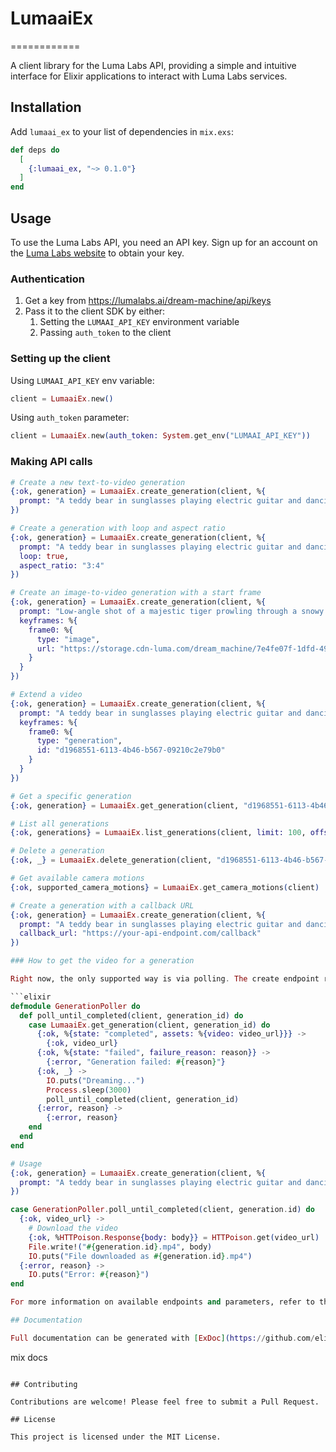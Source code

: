 # LumaaiEx
============

A client library for the Luma Labs API, providing a simple and intuitive interface for Elixir applications to interact with Luma Labs services.

## Installation

Add `lumaai_ex` to your list of dependencies in `mix.exs`:

```elixir
def deps do
  [
    {:lumaai_ex, "~> 0.1.0"}
  ]
end
```

## Usage

To use the Luma Labs API, you need an API key. Sign up for an account on the [Luma Labs website](https://lumalabs.ai/) to obtain your key.

### Authentication

1. Get a key from https://lumalabs.ai/dream-machine/api/keys
2. Pass it to the client SDK by either:
   1. Setting the `LUMAAI_API_KEY` environment variable
   2. Passing `auth_token` to the client

### Setting up the client

Using `LUMAAI_API_KEY` env variable:

```elixir
client = LumaaiEx.new()
```

Using `auth_token` parameter:

```elixir
client = LumaaiEx.new(auth_token: System.get_env("LUMAAI_API_KEY"))
```

### Making API calls

```elixir
# Create a new text-to-video generation
{:ok, generation} = LumaaiEx.create_generation(client, %{
  prompt: "A teddy bear in sunglasses playing electric guitar and dancing"
})

# Create a generation with loop and aspect ratio
{:ok, generation} = LumaaiEx.create_generation(client, %{
  prompt: "A teddy bear in sunglasses playing electric guitar and dancing",
  loop: true,
  aspect_ratio: "3:4"
})

# Create an image-to-video generation with a start frame
{:ok, generation} = LumaaiEx.create_generation(client, %{
  prompt: "Low-angle shot of a majestic tiger prowling through a snowy landscape, leaving paw prints on the white blanket",
  keyframes: %{
    frame0: %{
      type: "image",
      url: "https://storage.cdn-luma.com/dream_machine/7e4fe07f-1dfd-4921-bc97-4bcf5adea39a/video_0_thumb.jpg"
    }
  }
})

# Extend a video
{:ok, generation} = LumaaiEx.create_generation(client, %{
  prompt: "A teddy bear in sunglasses playing electric guitar and dancing",
  keyframes: %{
    frame0: %{
      type: "generation",
      id: "d1968551-6113-4b46-b567-09210c2e79b0"
    }
  }
})

# Get a specific generation
{:ok, generation} = LumaaiEx.get_generation(client, "d1968551-6113-4b46-b567-09210c2e79b0")

# List all generations
{:ok, generations} = LumaaiEx.list_generations(client, limit: 100, offset: 0)

# Delete a generation
{:ok, _} = LumaaiEx.delete_generation(client, "d1968551-6113-4b46-b567-09210c2e79b0")

# Get available camera motions
{:ok, supported_camera_motions} = LumaaiEx.get_camera_motions(client)

# Create a generation with a callback URL
{:ok, generation} = LumaaiEx.create_generation(client, %{
  prompt: "A teddy bear in sunglasses playing electric guitar and dancing",
  callback_url: "https://your-api-endpoint.com/callback"
})

### How to get the video for a generation

Right now, the only supported way is via polling. The create endpoint returns an id which is a UUID V4. You can use it to poll for updates (you can see the video at `generation.assets.video`).

```elixir
defmodule GenerationPoller do
  def poll_until_completed(client, generation_id) do
    case LumaaiEx.get_generation(client, generation_id) do
      {:ok, %{state: "completed", assets: %{video: video_url}}} ->
        {:ok, video_url}
      {:ok, %{state: "failed", failure_reason: reason}} ->
        {:error, "Generation failed: #{reason}"}
      {:ok, _} ->
        IO.puts("Dreaming...")
        Process.sleep(3000)
        poll_until_completed(client, generation_id)
      {:error, reason} ->
        {:error, reason}
    end
  end
end

# Usage
{:ok, generation} = LumaaiEx.create_generation(client, %{
  prompt: "A teddy bear in sunglasses playing electric guitar and dancing"
})

case GenerationPoller.poll_until_completed(client, generation.id) do
  {:ok, video_url} ->
    # Download the video
    {:ok, %HTTPoison.Response{body: body}} = HTTPoison.get(video_url)
    File.write!("#{generation.id}.mp4", body)
    IO.puts("File downloaded as #{generation.id}.mp4")
  {:error, reason} ->
    IO.puts("Error: #{reason}")
end

For more information on available endpoints and parameters, refer to the [Luma Labs API documentation](https://docs.lumalabs.ai/docs/api).

## Documentation

Full documentation can be generated with [ExDoc](https://github.com/elixir-lang/ex_doc). After installing it, run:

```
mix docs
```

## Contributing

Contributions are welcome! Please feel free to submit a Pull Request.

## License

This project is licensed under the MIT License.
